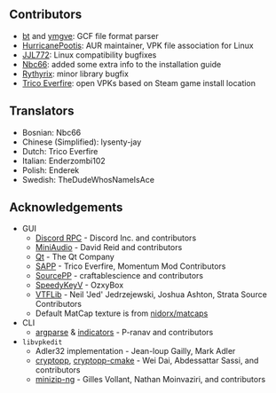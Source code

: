 ## Contributors
- [bt](https://github.com/caatge) and [ymgve](https://github.com/ymgve): GCF file format parser
- [HurricanePootis](https://github.com/HurricanePootis): AUR maintainer, VPK file association for Linux
- [JJL772](https://github.com/JJL772): Linux compatibility bugfixes
- [Nbc66](https://github.com/Nbc66): added some extra info to the installation guide
- [Rythyrix](https://github.com/Rythyrix): minor library bugfix
- [Trico Everfire](https://github.com/Trico-Everfire): open VPKs based on Steam game install location

## Translators
- Bosnian: Nbc66
- Chinese (Simplified): lysenty-jay
- Dutch: Trico Everfire
- Italian: Enderzombi102
- Polish: Enderek
- Swedish: TheDudeWhosNameIsAce

## Acknowledgements
- GUI
  - [Discord RPC](https://github.com/craftablescience/discord-rpc-clean) - Discord Inc. and contributors
  - [MiniAudio](https://github.com/mackron/miniaudio) - David Reid and contributors
  - [Qt](https://www.qt.io) - The Qt Company
  - [SAPP](https://github.com/Trico-Everfire/SteamAppPathProvider) - Trico Everfire, Momentum Mod Contributors
  - [SourcePP](https://github.com/craftablescience/sourcepp) - craftablescience and contributors
  - [SpeedyKeyV](https://github.com/ozxybox/SpeedyKeyV) - OzxyBox
  - [VTFLib](https://github.com/StrataSource/VTFLib) - Neil 'Jed' Jedrzejewski, Joshua Ashton, Strata Source Contributors
  - Default MatCap texture is from [nidorx/matcaps](https://github.com/nidorx/matcaps/blob/master/PAGE-15.md#706962_24211e_bcb6af_aca494)
- CLI
  - [argparse](https://github.com/p-ranav/argparse) & [indicators](https://github.com/p-ranav/indicators) - P-ranav and contributors
- `libvpkedit`
  - Adler32 implementation - Jean-loup Gailly, Mark Adler
  - [cryptopp](https://github.com/weidai11/cryptopp), [cryptopp-cmake](https://github.com/abdes/cryptopp-cmake) - Wei Dai, Abdessattar Sassi, and contributors
  - [minizip-ng](https://github.com/zlib-ng/minizip-ng) - Gilles Vollant, Nathan Moinvaziri, and contributors
